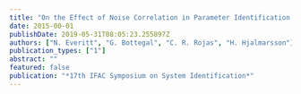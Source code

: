 ```yaml
---
title: "On the Effect of Noise Correlation in Parameter Identification of SIMO Systems"
date: 2015-00-01
publishDate: 2019-05-31T08:05:23.255897Z
authors: ["N. Everitt", "G. Bottegal", "C. R. Rojas", "H. Hjalmarsson"]
publication_types: ["1"]
abstract: ""
featured: false
publication: "*17th IFAC Symposium on System Identification*"
---
```


